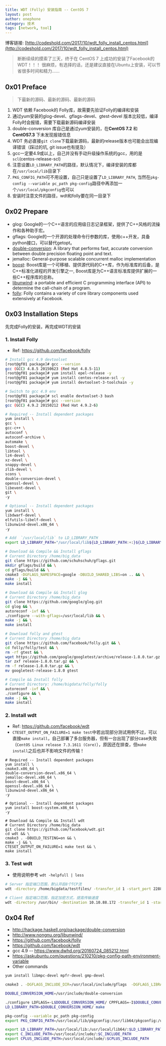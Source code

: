 ```yaml
---
title: WDT (Folly) 安装指南 -- CentOS 7
layout: post
author: onephone
category: 技术
tags: [network, tool]
---
```

博客链接: [http://codeshold.com/2017/10/wdt_folly_install_centos.html](http://codeshold.com/2017/10/wdt_folly_install_centos.html)

> 断断续续的摸索了三天，终于在 CentOS 7 上成功的安装了Facebook的 WDT！！！ 
很麻烦，有选择的话，还是建议直接在Ubuntu上安装，可以节省很多时间和精力……

## 0x01 Preface
> 下最新的源码、最新的源码、最新的源码

1. WDT 依赖 Facebook的 Folly库，故需要先验证Folly的编译和安装
2. 通过yum安装的glog-devel、gflags-devel、gtest-devel 版本比较低，编译Folly时会报错，需要下载最新源码编译安装
3. double-conversion 库自己是通过yum安装的，在**CentOS 7.2** 和 **CentOS7.3** 下未发现报错信息
4. WDT 务必直接`git clone`下载最新源码，最新的release版本也可能会出现编译错误（踩过的坑, git issue也有提及）
5. gcc一定要4.9或以上，自己并没有手动升级操作系统的gcc，用的是`scl`(centos-release-scl)
6. 注意设置`LD_LIBRARY_PATH`的路径，默认情况下，编译安装的库都在`/usr/local/lib`目录下
7. `PKG_CONFIG_PATH`可不用设置，自己只是设置了`LD_LIBRARY_PATH`, 当然在`pkg-config --variable pc_path pkg-config`路径中再添加一个`/usr/local/pkgconfig`也可以
8. 安装时注意文件的路径，wdt和folly要在同一目录下

## 0x02 Prepare
- glog: Google的一个C++语言的应用级日志记录框架，提供了C++风格的流操作和各种助手宏。
- gflags: Google的一个开源的处理命令行参数的库，使用c++开发，具备python接口，可以替代getopt。
- [double-conversion][1]: A library that performs fast, accurate conversion between double precision floating point and text.
- jemalloc: General-purpose scalable concurrent malloc implementation
- [boost][2]: Boost库是一个可移植、提供源代码的C++库，作为标准库的后备，是C++标准化进程的开发引擎之一, Boost库是为C++语言标准库提供扩展的一些C++程序库的总称。
- [libunwind][3]: a portable and efficient C programming interface (API) to determine the call-chain of a program. 
- [folly][4]: Folly contains a variety of core library components used extensively at Facebook. 

## 0x03 Installation Steps
先完成Folly的安装，再完成WDT的安装

### 1. Install Folly
- Ref: https://github.com/facebook/folly

``` bash
# Install gcc 4.9 devtoolset
[root@gf01 package]# gcc --version
gcc (GCC) 4.8.5 20150623 (Red Hat 4.8.5-11)
[root@gf01 package]# yum install epel-release -y 
[root@gf01 package]# yum install centos-release-scl -y
[root@gf01 package]# yum install devtoolset-3-toolchain -y 

# Switch to gcc 4.9 env
[root@gf01 package]# scl enable devtoolset-3 bash
[root@gf01 package]# gcc --version
gcc (GCC) 4.9.2 20150212 (Red Hat 4.9.2-6)

# Required -- Install dependent packages 
yum install \
gcc \
gcc-c++ \
autoconf \
autoconf-archive \
automake \
boost-devel \
libtool \
lz4-devel \
xz-devel \
snappy-devel \
zlib-devel \
scons \
double-conversion-devel \
openssl-devel \
libevent-devel \
git \
-y 

# Optional -- Install dependent packages
yum install \
libdwarf-devel \
elfutils-libelf-devel \
libunwind-devel.x86_64 \
-y

# Add  `/usr/local/lib` to LD_LIBRARY_PATH
export LD_LIBRARY_PATH="/usr/local/lib${LD_LIBRARY_PATH:+:}${LD_LIBRARY_PATH}"

# Download && Compile && Install gflags
# Current Directory /home/big_data
git clone https://github.com/schuhschuh/gflags.git
mkdir gflags/build && \
cd gflags/build && \
cmake3 -DGFLAGS_NAMESPACE=google -DBUILD_SHARED_LIBS=on .. && \
make -j && \
make install

# Download && Compile && Install glog
# Current Directory /home/big_data
git clone https://github.com/google/glog.git
cd glog && \
autoreconf -ivf && \
./configure --with-gflags=/usr/local/lib && \
make -j && \
make install

# Download folly and gtest
# Current Directory /home/big_data
git clone https://github.com/facebook/folly.git && \
cd folly/folly/test && \
rm -rf gtest && \
wget https://github.com/google/googletest/archive/release-1.8.0.tar.gz && \
tar zxf release-1.8.0.tar.gz && \
rm -f release-1.8.0.tar.gz && \
mv googletest-release-1.8.0 gtest

# Compile && Install folly
# Current Directory: /home/bigdata/folly/folly
autoreconf -ivf && \
./configure && \
make -j && \
make install 
```

### 2. Install wdt
- Ref: https://github.com/facebook/wdt
- `CTESET_OUTPUT_ON_FAILURE=1 make test`中若出现部分测试用例不过，可以直接`make install`，自己部署了多台服务器，但有一台出现了部分case失败（`CentOS Linux release 7.3.1611 (Core)`），原因还在排查，但`make install`之后也并不影响文件的传输！

```
# Required -- Install dependent packages 
yum install \
cmake3.x86_64 \
double-conversion-devel.x86_64 \
jemalloc-devel.x86_64 \
boost-devel.x86_64 \
openssl-devel.x86_64 \
libunwind-devel.x86_64 \
-y

# Optional -- Install dependent packages
yum install boost-system.x86_64 \
-y 

# Download && Compile && Install wdt
# Current Directory /home/big_data
git clone https://github.com/facebook/wdt.git
cd wdt && \
cmake3 . -DBUILD_TESTING=on && \
make -j && \
CTESET_OUTPUT_ON_FAILURE=1 make test && \
make install
```

### 3. Test wdt
- 使用说明参考 `wdt -helpfull | less`

```bash
# Server 指定端口范围，默认开启8个TCP流
wdt -directory /home/bigdata/testfiles/ -transfer_id 1 -start_port 22888

# Client 指定端口范围，指定加密方式，提高传输速度
wdt -directory /usr/bin/ -destination 10.10.88.172 -transfer_id 1 -start_port 22888 -encryption_type aes128ctr
```

## 0x04 Ref
- http://hackage.haskell.org/package/double-conversion
- http://www.nongnu.org/libunwind/
- https://github.com/facebook/folly
- https://github.com/facebook/wdt
- gcc 4.9 -- https://www.dwhd.org/20160724_085212.html
- https://askubuntu.com/questions/210210/pkg-config-path-environment-variable
- Other commands

``` bash
yum install libmpc-devel mpfr-devel gmp-devel

cmake3 . -DGFLAGS_INCLUDE_DIR=/usr/local/include/gflags  -DGFLAGS_LIBRARY=/usr/local/lib -DGLOG_INCLUDE_DIR=/usr/local/include  -DGLOG_LIBRARY=/usr/local/lib

DOUBLE_CONVERSION_HOME=/usr/include/double-conversion

./configure LDFLAGS=-L$DOUBLE_CONVERSION_HOME/ CPPFLAGS=-I$DOUBLE_CONVERSION_HOME/
LD_LIBRARY_PATH=$DOUBLE_CONVERSION_HOME/ make

pkg-config --variable pc_path pkg-config
export PKG_CONFIG_PATH=/usr/local/lib/pkgconfig:/usr/lib64/pkgconfig:/usr/share/pkgconfig

export LD_LIBRARY_PATH=/usr/local/lib:/usr/local/lib64/:$LD_LIBRARY_PATH
export C_INCLUDE_PATH=/usr/local/include/:$C_INCLUDE_PATH
export CPLUS_INCLUDE_PATH=/usr/local/include/:$CPLUS_INCLUDE_PATH
```




  [1]: http://hackage.haskell.org/package/double-conversion
  [2]: https://baike.baidu.com/item/boost/69144?fr=aladdin
  [3]: http://www.nongnu.org/libunwind/
  [4]: https://github.com/facebook/folly
